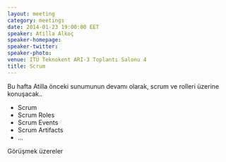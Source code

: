 ```yaml
---
layout: meeting
category: meetings
date: 2014-01-23 19:00:00 EET
speaker: Atilla Alkoç
speaker-homepage:
speaker-twitter:
speaker-photo:
venue: ITÜ Teknokent ARI-3 Toplantı Salonu 4
title: Scrum
---
```


Bu hafta Atilla önceki sunumunun devamı olarak, scrum ve rolleri üzerine konuşacak..

* Scrum
* Scrum Roles
* Scrum Events
* Scrum Artifacts
* ...

Görüşmek üzereler

